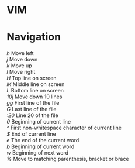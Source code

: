 # VIM

<h1>Navigation</h1>

<i>h</i>    Move left </br>
<i>j</i>    Move down </br>
<i>k</i>    Move up </br>
<i>l</i>    Move right </br>
<i>H</i>    Top line on screen </br>
<i>M</i>    Middle line on screen </br>
<i>L</i>    Bottom line on screen </br>
<i>10j</i>  Move down 10 lines </br>
<i>gg</i>   First line of the file </br> 
<i>G</i>    Last line of the file </br>
<i>:20</i>  Line 20 of the file </br>
<i>0</i>    Beginning of current line </br>
<i>^</i>    First non-whitespace character of current line </br>
<i>$</i>    End of current line </br>
<i>e</i>    The end of the current word </br>
<i>b</i>    Beginning of current word </br>
<i>w</i>    Beginning of next word </br>
<i>%</i>    Move to matching parenthesis, bracket or brace </br>
